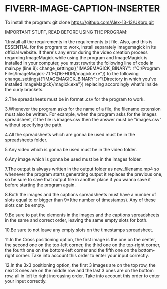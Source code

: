 # FIVERR-IMAGE-CAPTION-INSERTER
To install the program: git clone https://github.com/Alex-13-13/UKbro.git

IMPORTANT STUFF, READ BEFORE USING THE PROGRAM:

1.Install all the requirements in the requirements.txt file. Also, and this is ESSENTIAL for the program to work, install 
separately Imagemagick in its official website. If there's any error during the video creation process regarding
ImageMagick while using the program and ImageMagick is installed in your computer, you must rewrite the following
line of code in main.py (line 8): change_settings({"IMAGEMAGICK_BINARY": r"C:/Program Files/ImageMagick-7.1.1-Q16-HDRI/magick.exe"})
to the following change_settings({"IMAGEMAGICK_BINARY": r"{Directory in which you've installed ImageMagick}/magick.exe"}) replacing 
accordingly what's inside the curly brackets.

2.The spreadsheets must be in format .csv for the program to work.

3.Whenever the program asks for the name of a file, the filename extension must also be written. For example, when the program asks
for the images spreadsheet, if the file is images.csv then the answer must be "images.csv" without specifying the path.

4.All the spreadsheets which are gonna be used must be in the spreadsheets folder.

5.Any video which is gonna be used must be in the video folder.

6.Any image which is gonna be used must be in the images folder.

7.The output is always written in the output folder as new_filename.mp4 so whenever the program starts generating output it replaces 
the previous one, so be sure to save that output file in another place if you wanna save it before starting the program again.

8.Both the images and the captions spreadsheets must have a number of slots equal to or bigger than 9*(the number of timestamps). 
Any of these slots can be empty.

9.Be sure to put the elements in the images and the captions spreadsheets in the same and correct order, leaving the same empty
slots for both.

10.Be sure to not leave any empty slots on the timestamps spreadsheet.

11.In the Cross positioning option, the first image is the one on the center, the second one on the top-left corner, the third one 
on the top-right corner, the fourth one on the bottom-left corner and the fifth one on the bottom-right corner. Take into account 
this order to enter your input correctly.

12.In the 3x3 positioning option, the first 3 images are on the top row, the next 3 ones are on the middle row and the last 3 ones
are on the bottom row, all in left to right increasing order. Take into account this order to enter your input correctly.
